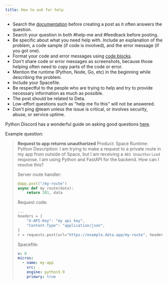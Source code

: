 ```yaml
---
title: How to ask for help
---
```


- Search the [documentation](https://deta.space/docs) before creating a post as it often answers the question.
- Search your question in both #help-me and #feedback before posting.
- Be specific about what you need help with. Include an explanation of the problem, a code sample (if code is involved), and the error message (if you got one).
- Format your code and error messages using [code blocks](https://support.discord.com/hc/en-us/articles/210298617-Markdown-Text-101-Chat-Formatting-Bold-Italic-Underline-#h_01GY0DAKGXDEHE263BCAYEGFJA).
- Don't share code or error messages as screenshots, because those helping often need to copy parts of the code or error.
- Mention the runtime (Python, Node, Go, etc) in the beginning while describing the problem.
- Include your Spacefile.
- Be respectful to the people who are trying to help and try to provide necessary information as much as possible.
- The post should be related to Deta.
- Low-effort questions such as "help me fix this" will not be answered.
- Don't ping @team unless the issue is critical, or involves security, abuse, or service uptime.

Python Discord has a wonderful guide on asking good questions [here](https://www.pythondiscord.com/pages/guides/pydis-guides/asking-good-questions/).

Example question:

> **Request to app returns unauthorized**
> Product: Space
> Runtime: Python
> Description: I am trying to make a request to a private route in my app from outside of Space, but I am receiving a `401 Unauthorized` response. I am using Python and FastAPI for the backend. How can I resolve this?
> 
> Server route handler:
> ```py
> @app.post("/my-route")
> async def my_route(data):
>     return 201, data
> ```
> Request code:
> ```py
> ...
> headers = {
>     "X-API-Key": "my api key",
>     "Content-Type": "application/json",
> }
> r = requests.post(url="https://example.deta.app/my-route", headers=headers, json=data)
> ```
> Spacefile:
> ```yaml
> v: 0
> micros:
>   - name: my-app
>     src: .
>     engine: python3.9
>     primary: true
> ```
